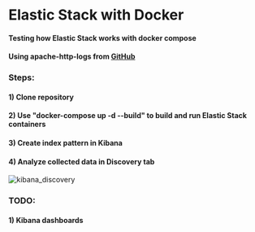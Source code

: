 # Elastic Stack with Docker
#### Testing how Elastic Stack works with docker compose
#### Using apache-http-logs from [GitHub](https://github.com/ocatak/apache-http-logs.git)

### Steps:
#### 1) Clone repository
#### 2) Use "docker-compose up -d --build" to build and run Elastic Stack containers
#### 3) Create index pattern in Kibana
#### 4) Analyze collected data in Discovery tab
![kibana_discovery](/images/kibana_discovery.png)

### TODO:
#### 1) Kibana dashboards
